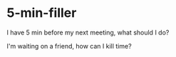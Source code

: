 # 5-min-filler
I have 5 min before my next meeting, what should I do?

I'm waiting on a friend, how can I kill time?
